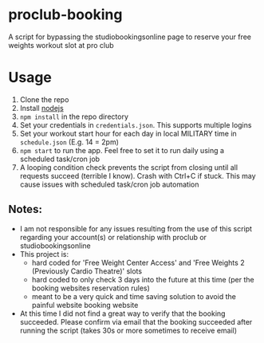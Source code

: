 # proclub-booking
A script for bypassing the studiobookingsonline page to reserve your free weights workout slot at pro club

# Usage
1. Clone the repo
2. Install [nodejs](https://nodejs.org/en/)
3. `npm install` in the repo directory
4. Set your credentials in `credentials.json`. This supports multiple logins
5. Set your workout start hour for each day in local MILITARY time in `schedule.json` (E.g. 14 = 2pm)
6. `npm start` to run the app. Feel free to set it to run daily using a scheduled task/cron job
7. A looping condition check prevents the script from closing until all requests succeed (terrible I know). Crash with Ctrl+C if stuck. This may cause issues with scheduled task/cron job automation

## Notes: 
* I am not responsible for any issues resulting from the use of this script regarding your account(s) or relationship with proclub or studiobookingsonline
* This project is:
  * hard coded for 'Free Weight Center Access' and 'Free Weights 2 (Previously Cardio Theatre)' slots
  * hard coded to only check 3 days into the future at this time (per the booking websites reservation rules)
  * meant to be a very quick and time saving solution to avoid the painful website booking website
* At this time I did not find a great way to verify that the booking succeeded. Please confirm via email that the booking succeeded after running the script (takes 30s or more sometimes to receive email)
